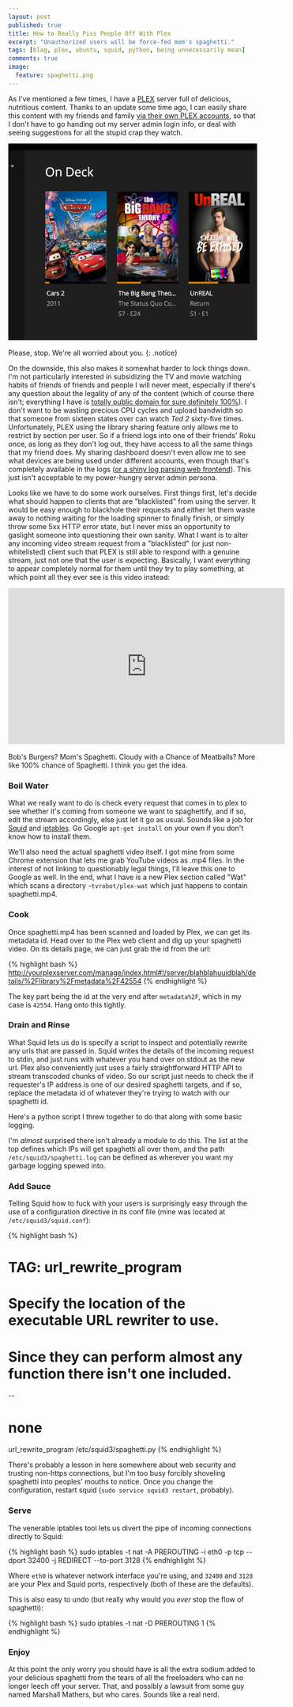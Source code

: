 ```yaml
---
layout: post
published: true
title: How to Really Piss People Off With Plex
excerpt: "Unauthorized users will be force-fed mom's spaghetti."
tags: [blag, plex, ubuntu, squid, python, being unnecessarily mean]
comments: true
image:
  feature: spaghetti.png
---
```


As I've mentioned a few times, I have a [PLEX](http://plex.tv) server full of delicious, nutritious content. Thanks to an update some time ago, I can easily share this content with my friends and family [via their own PLEX accounts](https://support.plex.tv/hc/en-us/sections/200295083-Server-Sharing), so that I don't have to go handing out my server admin login info, or deal with seeing suggestions for all the stupid crap they watch. 

![Shitty Plex On Deck](/images/plex-garbage.png "Ugh.")

Please, stop. We're all worried about you.
{: .notice}

On the downside, this also makes it somewhat harder to lock things down. I'm not particularly interested in subsidizing the TV and movie watching habits of friends of friends and people I will never meet, especially if there's any question about the legality of any of the content (which of course there isn't; everything I have is [totally public domain for sure definitely 100%](https://en.wikipedia.org/wiki/List_of_films_in_the_public_domain_in_the_United_States)). I don't want to be wasting precious CPU cycles and upload bandwidth so that someone from sixteen states over can watch *Ted 2* sixty-five times. Unfortunately, PLEX using the library sharing feature only allows me to restrict by section per user. So if a friend logs into one of their friends' Roku once, as long as they don't log out, they have access to all the same things that my friend does. My sharing dashboard doesn't even allow me to see what devices are being used under different accounts, even though that's completely available in the logs ([or a shiny log parsing web frontend](https://github.com/ljunkie/plexWatch)). This just isn't acceptable to my power-hungry server admin persona.

Looks like we have to do some work ourselves. First things first, let's decide what should happen to clients that are "blacklisted" from using the server. It would be easy enough to blackhole their requests and either let them waste away to nothing waiting for the loading spinner to finally finish, or simply throw some 5xx HTTP error state, but I never miss an opportunity to gaslight someone into questioning their own sanity. What I want is to alter any incoming video stream request from a "blacklisted" (or just non-whitelisted) client such that PLEX is still able to respond with a genuine stream, just not one that the user is expecting. Basically, I want everything to appear completely normal for them until they try to play something, at which point all they ever see is this video instead:

<iframe width="560" height="315" src="https://www.youtube.com/embed/SW-BU6keEUw" frameborder="0" allowfullscreen></iframe><br />

Bob's Burgers? Mom's Spaghetti. Cloudy with a Chance of Meatballs? More like 100% chance of Spaghetti. I think you get the idea.

### Boil Water

What we really want to do is check every request that comes in to plex to see whether it's coming from someone we want to spaghettify, and if so, edit the stream accordingly, else just let it go as usual. Sounds like a job for [Squid](http://squid-cache.org) and [iptables](https://help.ubuntu.com/community/IptablesHowTo). Go Google ````apt-get install```` on your own if you don't know how to install them. 

We'll also need the actual spaghetti video itself. I got mine from some Chrome extension that lets me grab YouTube videos as .mp4 files. In the interest of not linking to questionably legal things, I'll leave this one to Google as well. In the end, what I have is a new Plex section called "Wat" which scans a directory ````~tvrobot/plex-wat```` which just happens to contain spaghetti.mp4.

### Cook

Once spaghetti.mp4 has been scanned and loaded by Plex, we can get its metadata id. Head over to the Plex web client and dig up your spaghetti video. On its details page, we can just grab the id from the url:

{% highlight bash %}
http://yourplexserver.com/manage/index.html#!/server/blahblahuuidblah/details/%2Flibrary%2Fmetadata%2F42554
{% endhighlight %} 

The key part being the id at the very end after ````metadata%2F````, which in my case is ````42554````. Hang onto this tightly.

### Drain and Rinse

What Squid lets us do is specify a script to inspect and potentially rewrite any urls that are passed in. Squid writes the details of the incoming request to stdin, and just runs with whatever you hand over on stdout as the new url. Plex also conveniently just uses a fairly straightforward HTTP API to stream transcoded chunks of video. So our script just needs to check the if requester's IP address is one of our desired spaghetti targets, and if so, replace the metadata id of whatever they're trying to watch with our spaghetti id. 

Here's a python script I threw together to do that along with some basic logging.

<script src="https://gist.github.com/pettazz/d7c8540bd7056bf9bffac0effd7e4558.js"></script>

I'm _almost_ surprised there isn't already a module to do this. The list at the top defines which IPs will get spaghetti all over them, and the path ````/etc/squid3/spaghetti.log```` can be defined as wherever you want my garbage logging spewed into. 

### Add Sauce

Telling Squid how to fuck with your users is surprisingly easy through the use of a configuration directive in its conf file (mine was located at ````/etc/squid3/squid.conf````):

{% highlight bash %}
#  TAG: url_rewrite_program
#   Specify the location of the executable URL rewriter to use.
#   Since they can perform almost any function there isn't one included.
--
# none

url_rewrite_program /etc/squid3/spaghetti.py
{% endhighlight %} 

There's probably a lesson in here somewhere about web security and trusting non-https connections, but I'm too busy forcibly shoveling spaghetti into peoples' mouths to notice. Once you change the configuration, restart squid (````sudo service squid3 restart````, probably).

### Serve

The venerable iptables tool lets us divert the pipe of incoming connections directly to Squid:

{% highlight bash %}
sudo iptables -t nat -A PREROUTING -i eth0 -p tcp --dport 32400 -j REDIRECT --to-port 3128
{% endhighlight %} 

Where ````eth0```` is whatever network interface you're using, and ````32400```` and ````3128```` are your Plex and Squid ports, respectively (both of these are the defaults). 

This is also easy to undo (but really why would you _ever_ stop the flow of spaghetti):

{% highlight bash %}
sudo iptables -t nat -D PREROUTING 1
{% endhighlight %} 

### Enjoy

At this point the only worry you should have is all the extra sodium added to your delicious spaghetti from the tears of all the freeloaders who can no longer leech off your server. That, and possibly a lawsuit from some guy named Marshall Mathers, but who cares. Sounds like a real nerd.
